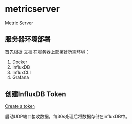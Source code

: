 # metricserver
Metric Server

## 服务器环境部署
首先根据 [文档](http://kwaibook.com/influxdb-grafana/) 在服务器上部署好所需环境：
1. Docker
2. InfluxDB
3. InfluxCLI
4. Grafana

## 创建InfluxDB Token
[Create a token](https://docs.influxdata.com/influxdb/v2.1/security/tokens/create-token/)

启动UDP端口接收数据，每30s处理后将数据存储在influxDB中。